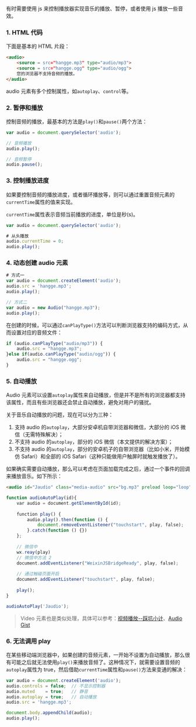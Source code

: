 有时需要使用 js 来控制播放器实现音乐的播放、暂停，或者使用 js 播放一些音效。

### 1. HTML 代码

下面是基本的 HTML 片段：

```html
<audio>
    <source = src="hangge.mp3" type="audio/mp3">
    <source = src="hangge.ogg" type="audio/ogg">
    您的浏览器不支持音频的播放。
</audio>
```

audio 元素有多个控制属性，如`autoplay`、`control`等。

### 2. 暂停和播放

控制音频的播放，最基本的方法是`play()`和`pause()`两个方法：

```javascript
var audio = document.querySelector('audio');

// 音频播放
audio.play();

// 音频暂停
audio.pause();
```

### 3. 控制播放进度

如果要控制音频的播放进度，或者循环播放等，则可以通过重置音频元素的`currentTime`属性的值来实现。

`currentTime`属性表示音频当前播放的进度，单位是秒(s)。

```javascript
var audio = document.querySelector('audio');

# 从头播放
audio.currentTime = 0;
audio.play();
```

### 4. 动态创建 audio 元素

```javascript
# 方式一
var audio = document.createElement('audio');
audio.src = 'hangge.mp3';
audio.play();

// 方式二
var audio = new Audio("hangge.mp3");
audio.play();
```

在创建的时候，可以通过`canPlayType()`方法可以判断浏览器支持的编码方式，从而设置对应的音频文件：

```javascript
if (audio.canPlayType("audio/mp3")) {
    audio.src = "hangge.mp3";
}else if(audio.canPlayType("audio/ogg")) {
    audio.src = "hangge.ogg";
}
```

### 5. 自动播放

Audio 元素可以设置`autoplay`属性来自动播放，但是并不是所有的浏览器都支持该属性，而且有些浏览器还会禁止自动播放，避免对用户的骚扰。

关于音乐自动播放的问题，现在可以分为三种：

1. 支持 audio 的`autoplay`，大部分安卓机自带浏览器和微信，大部分的 iOS 微信（无需特殊解决）；
2. 不支持 audio 的`autoplay`，部分的 iOS 微信（本文提供的解决方案）；
3. 不支持 audio 的`autoplay`，部分的安卓机子的自带浏览器（比如小米，开始模仿 Safari）和全部的 iOS Safari（这种只能做用户触屏时就触发播放了）。


如果确实需要自动播放，那么可以考虑在页面加载完成之后，通过一个事件的回调来播放音乐。如下所示：

```html
<audio id="Jaudio" class="media-audio" src="bg.mp3" preload loop="loop"></audio >
```

```js
function audioAutoPlay(id){
    var audio = document.getElementById(id);
    
    function play() {
        audio.play().then(function () {
            document.removeEventListener("touchstart", play, false);
        }.catch(function () {})
    };
    
    // 微信中
    wx.reay(play)
    // 微信中方法 2
    document.addEventListener("WeixinJSBridgeReady", play, false);
    
    // 通过触碰页面开启
    document.addEventListener("touchstart", play, false);
    
    play();
}

audioAutoPlay('Jaudio');
```

> Video 元素也是类似处理，具体可以参考：[视频播放--踩坑小计](https://zhuanlan.zhihu.com/p/37793384)、[Audio Gist](https://gist.github.com/ufologist/7c14837db642a6e916ce#file-autoplay-audio-ios-html)

### 6. 无法调用 play

在某些移动端浏览器中，如果创建的音频元素，一开始不设置为自动播放，那么很有可能之后就无法使用`play()`来播放音频了。这种情况下，就需要设置音频的`autoplay`属性为 true，然后借助`currentTime`属性和`pause()`方法来变通的解决：

```javascript
var audio = document.createElement('audio');
audio.controls = false;  // 不显示控制器
audio.muted    = true;   // 静音
audio.autoplay = true;   // 自动播放
audio.src = 'hangge.mp3';

document.body.appendChild(audio);
audio.play();
```



